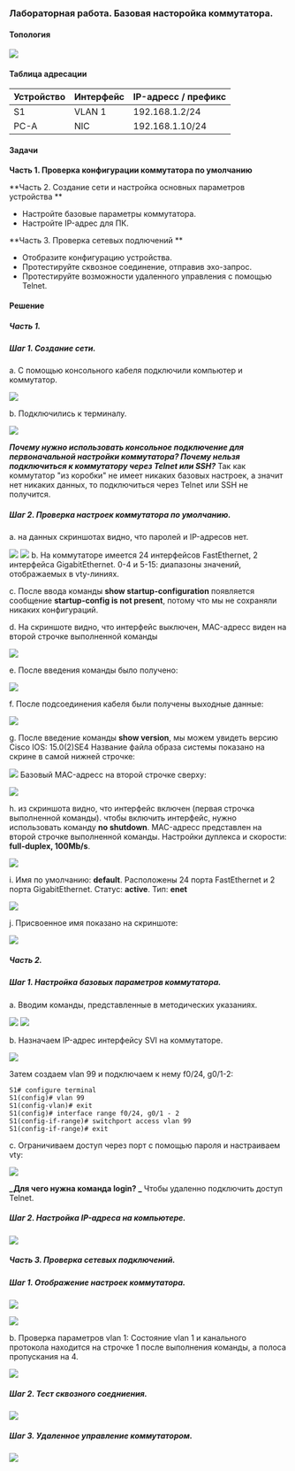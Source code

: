 ### Лабораторная работа. Базовая насторойка коммутатора.


#### Топология
![](https://sun9-west.userapi.com/sun9-16/s/v1/ig2/xoNQ7JHXTmcZLcWycbkRm3Kfq1aSyMKC3Mu6BIBzVKp2SxODvbIk16ySxhzw2xhFGorxaj2WonUAD7W817gTuUZR.jpg?size=502x154&quality=96&type=album)

#### Таблица адресации
| Устройство | Интерфейс | IP-адресс / префикс |
|------------|-----------|---------------------|
| S1         | VLAN 1    | 192.168.1.2/24      |
| PC-A       | NIC       | 192.168.1.10/24     |

#### Задачи
**Часть 1. Проверка конфигурации коммутатора по умолчанию**

**Часть 2. Создание сети и настройка основных параметров устройства **
* Настройте базовые параметры коммутатора.
* Настройте IP-адрес для ПК.

**Часть 3. Проверка сетевых подлючений **
* Отобразите конфигурацию устройства.
* Протестируйте сквозное соединение, отправив эхо-запрос.
* Протестируйте возможности удаленного управления с помощью Telnet.

#### Решение

##### Часть 1.
##### Шаг 1. Создание сети.
a. С помощью консольного кабеля подключили компьютер и коммутатор.

![](https://sun9-west.userapi.com/sun9-45/s/v1/ig2/brp6JvdaB3SLdkUVLCJRwZqzmFOZoXrZXgqIcjJEqQhKKgPiISvaeCHmTkzYOctJs320Y4uUJqLX8zYUkjZmZrrJ.jpg?size=868x293&quality=96&type=album)

b. Подключились к терминалу.

![](https://sun9-north.userapi.com/sun9-80/s/v1/ig2/p7fFXBKeOfy4uqouPDpN8rHeAyU3_puQE-zOHLNhAbQssCYFz06-9cZ3eJMFwWpc5NbghXncizUqcdEYpuFQrkhK.jpg?size=633x530&quality=96&type=album)

**_Почему нужно использовать консольное подключение для первоначальной настройки коммутатора? Почему нельзя подключиться к коммутатору через Telnet или SSH?_**
Так как коммутатор "из коробки" не имеет никаких базовых настроек, а значит нет никаких данных, то подключиться через Telnet или SSH не получится.
##### Шаг 2. Проверка настроек коммутатора по умолчанию.
а. на данных скриншотах видно, что паролей и IP-адресов нет.

![](https://sun9-east.userapi.com/sun9-76/s/v1/ig2/JGI8bn_o4CQK0BsGljmW_V8SlBCRlFZAlWr5WMJXz3oQGfWkGpMXf_30GwNThSR-_YVvx-d5QD-fd88sLE90P1Kw.jpg?size=636x521&quality=96&type=album)
![](https://sun9-east.userapi.com/sun9-34/s/v1/ig2/mkKkVudcR0kCOf0f71N_w_hWmVTkQV74Mjso-r4a7VLIdGZV-PIxkWVTkBT8tLyjHhp5HevdoVbv58s9mTgpSmos.jpg?size=633x497&quality=96&type=album)
b. На коммутаторе имеется 24 интерфейсов FastEthernet, 2 интерфейса GigabitEthernet. 0-4 и 5-15: диапазоны значений, отображаемых в vty-линиях.

с. После ввода команды **show startup-configuration** появляется сообщение **startup-config is not present**, потому что мы не сохраняли никаких конфигураций.

d. На скриншоте видно, что интерфейс выключен, MAC-адресс виден на второй строчке выполненной команды

![](https://sun9-east.userapi.com/sun9-43/s/v1/ig2/GuM4JL18OTo7snuuYJw4S5owNNQu3rSCZu_dt8a_ZiAGtiRKI5WkSsG6OzVMEg-wvQRateyBtStEc-xZllSGbObX.jpg?size=627x353&quality=96&type=album)

e. После введения команды было получено:

![](https://sun9-north.userapi.com/sun9-86/s/v1/ig2/Z_gGkegJLTzCPoHGiym4zU-LVkVWHxpzrgFD3KkV0D2q1Lma-9CiaDH37aQmF1rs884sE8B6Vt3BrNGG7bMjm1rc.jpg?size=629x126&quality=96&type=album)

f.  После подсоединения кабеля были получены выходные данные:

![](https://sun9-north.userapi.com/sun9-78/s/v1/ig2/pAfPkCdMlq9jttDJ_kzJeWH19m7NOFoYwPi8oL_k6iyKd0XGoZelXtxka9SA3eScO3Pyb9pbCZrDGdX4r3MLIi1m.jpg?size=619x127&quality=96&type=album)

g. После введение команды **show version**, мы можем увидеть версию Cisco IOS: 15.0(2)SE4
Название файла образа системы показано на скрине в самой нижней строчке:

![](https://sun9-east.userapi.com/sun9-43/s/v1/ig2/vrpFdsJPDTaVMGqRqYHVhE8deG_h6yQxLx61FYWw3ZPO5_kezAUkp0NoyPkkv-1uhwH9RM2PHhApvUPu2IbpWRBk.jpg?size=700x126&quality=96&type=album)
Базовый MAC-адресс на второй строчке сверху:

![](https://sun1.userapi.com/sun1-95/s/v1/ig2/x25d9w3K_zvs6E7JZCXvdghnhEKLZNi9RK34ueOKKDeNENQhqsaV6m0O19kR4SM2wdffJJEzEgWwEIOW4VUoSz6q.jpg?size=546x318&quality=96&type=album)

h. из скриншота видно, что интерфейс включен (первая строчка выполненной команды).
чтобы включить интерфейс, нужно использовать команду **no shutdown**.
MAC-адресс представлен на второй строчке выполненной команды.
Настройки дуплекса и скорости: **full-duplex, 100Mb/s**.

![](https://sun1.userapi.com/sun1-22/s/v1/ig2/oAaGPznoiwTuOIbDWxYQAFGx1QCdrOvHbqg8QDcD59EPdFdkc9KXTAlqBhAEaPiy0llyGg0U6Pg9CwHCMssxY9Ko.jpg?size=586x387&quality=96&type=album)

i.  Имя по умолчанию: **default**.
Расположены 24 порта FastEthernet и 2 порта GigabitEthernet.
Статус: **active**.
Тип: **enet**

![](https://sun1.userapi.com/sun1-99/s/v1/ig2/Uf_cqiMX0Ziet6qWGhn6cBC7tXCnZHBaCwPdyExMdYO3SCQf-DlbAeDhyEZWR96ufhLwf-k3QmqFOeauTW8KSBvN.jpg?size=628x491&quality=96&type=album)

j. Присвоенное имя показано на скриншоте:

![](https://sun9-east.userapi.com/sun9-23/s/v1/ig2/4xsvYcBHaiAjfZfieJ8JmYbezh2RFUa5oJRBdPz7YOdQvBqORii2-_JBrJcJTxjTWN5AV6Fgl_3gjNyeBQwBIJ8f.jpg?size=574x130&quality=96&type=album)

##### Часть 2.
##### Шаг 1. Настройка базовых параметров коммутатора.
a. Вводим команды, представленные в методических указаниях.

![](https://sun1.userapi.com/sun1-13/s/v1/ig2/5Oxf6hblaSJ-jT6mJor3g1YNrltg5VyzuT6i-MAKk0CWmdz5HBv--C4EJ0nDeubhWuF3peBDmPy0xcu0GsxKx9oD.jpg?size=628x309&quality=96&type=album)
![](https://sun1.userapi.com/sun1-15/s/v1/ig2/SqeLwIasB-K6WlWip5jxvhUkZJVuQgfWlYBW5z_r6JJ5Na1QfoCrmFZ9W8XgA_2No88G_f8PAhHYujbmMdoeqxJL.jpg?size=636x216&quality=96&type=album)

b. Назначаем IP-адрес интерфейсу SVI на коммутаторе.

![](https://sun9-north.userapi.com/sun9-83/s/v1/ig2/LJ3jhYNzBOoQ-oK4F7cgLW96iXb9EEQCzr1Zr0V2UOFXptdm1-cZiFylN4sgGpb1O5UxFE3G3YKzCTtnh8LiZhNW.jpg?size=627x168&quality=96&type=album)

Затем создаем vlan 99 и подключаем к нему f0/24, g0/1-2:

	S1# configure terminal
	S1(config)# vlan 99
	S1(config-vlan)# exit
	S1(config)# interface range f0/24, g0/1 - 2
	S1(config-if-range)# switchport access vlan 99
	S1(config-if-range)# exit

c. Ограничиваем доступ через порт с помощью пароля и настраиваем vty:

![](https://sun9-west.userapi.com/sun9-48/s/v1/ig2/2OHdcJwwDzHUYvSGTRETcoYZQPNXOhdVov7VMmbdsBMe_lphlO4GvwCMqtPi4ZUOJe1SQrd7Jihqxftc3D2-zeEC.jpg?size=588x325&quality=96&type=album)

**_Для чего нужна команда login? _**
Чтобы удаленно подключить доступ Telnet.

##### Шаг 2. Настройка IP-адреса на компьютере.
![](https://sun1.userapi.com/sun1-18/s/v1/ig2/MZ9x53QrOaZn5zhfaANsqM6uVyyYkWOIZzzN4pTU9QDM7AhuLKZ_dE1idf8bS8BP-a7tiUsBgqVXEMA-l08o9S1P.jpg?size=686x682&quality=96&type=album)

##### Часть 3. Проверка сетевых подключений.
##### Шаг 1. Отображение настроек коммутатора.
![](https://sun9-west.userapi.com/sun9-16/s/v1/ig2/gj5a2ir7XBMaNgN8z7oiSfqbs6zVv0ZdjhY6MBQD4Lwmdj1R4n99fiKBAifGgT5OdergYwMKQgwpOstfI9JsQsCo.jpg?size=628x330&quality=96&type=album)

![](https://sun1.userapi.com/sun1-47/s/v1/ig2/3LQw0_y05NOqdCDLkXAf90X2l6zmoHpNKGBbm-KDHsV9OSEB1oC2gTefkG-hVdqsRcbtCyiXAIsrQ5MmcPLI4quu.jpg?size=631x509&quality=96&type=album)

b. Проверка параметров vlan 1:
Состояние vlan 1 и канального протокола находится на строчке 1 после выполнения команды, а полоса пропускания на 4.

![](https://sun9-east.userapi.com/sun9-34/s/v1/ig2/4I9ZIM2wD0Xql_WY0G0cIkUfFRc8IGhqEThJp3IsnnOkH7GwfFegHokyCCAsPSA6C26FB9Wyzg83f7SK7CO-XFQc.jpg?size=627x369&quality=96&type=album)

##### Шаг 2. Тест сквозного соедниения.

![](https://sun9-east.userapi.com/sun9-22/s/v1/ig2/Cj75ENegYdHl71CvzGqbcV1-8CdR0onpWygxNFrs1Bb22woiBU0Z4oEl4RBPnAmm8rRMZ7wfq-A1Fddpc13azXK7.jpg?size=645x485&quality=96&type=album)

##### Шаг 3. Удаленное управление коммутатором.

![](https://sun1.userapi.com/sun1-92/s/v1/ig2/DdB67896jxt9dxvB7Y48LCiI0ziOI86_kSZkrWLwLs9B8AfQqlW4NzyRtd8otrzYEg1m2kxKM3Y-UUx46Wga8PzU.jpg?size=629x166&quality=96&type=album)
